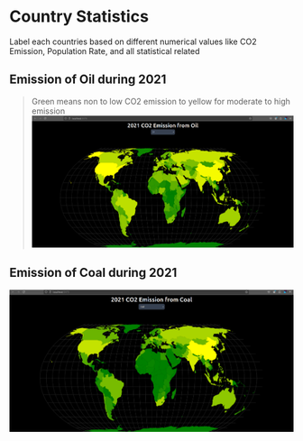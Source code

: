 # Country Statistics

Label each countries based on  different numerical values like CO2 Emission, Population Rate, and all statistical related

## Emission of Oil during 2021
> Green means non to low CO2 emission to yellow for moderate to high emission
![alt text](image-1.png)

## Emission of Coal during 2021
![alt text](image-3.png)
